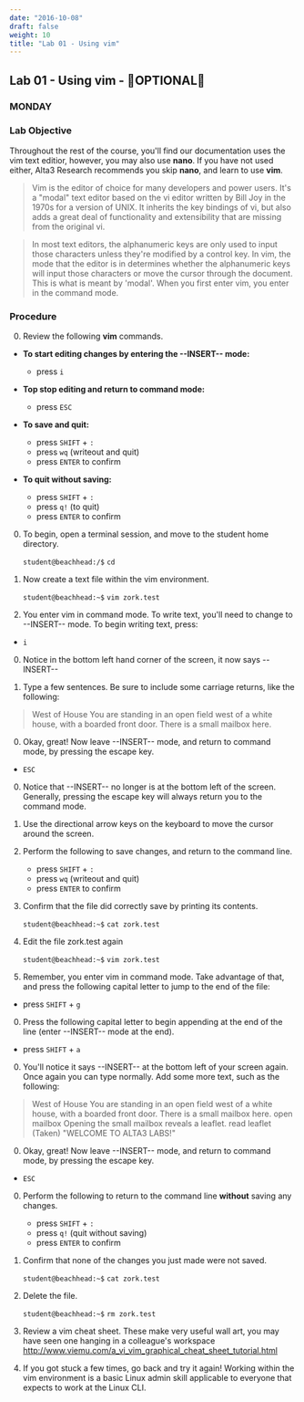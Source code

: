 ```yaml
---
date: "2016-10-08"
draft: false
weight: 10
title: "Lab 01 - Using vim"
---
```


## Lab 01 - Using vim - &#x1F528;OPTIONAL&#x1F528;

### MONDAY

### Lab Objective

Throughout the rest of the course, you'll find our documentation uses the vim text editior, however, you may also use **nano**. If you have not used either, Alta3 Research recommends you skip **nano**, and learn to use **vim**.

  > Vim is the editor of choice for many developers and power users. It's a "modal" text editor based on the vi editor written by Bill Joy in the 1970s for a version of UNIX. It inherits the key bindings of vi, but also adds a great deal of functionality and extensibility that are missing from the original vi. 

  > In most text editors, the alphanumeric keys are only used to input those characters unless they're modified by a control key. In vim, the mode that the editor is in determines whether the alphanumeric keys will input those characters or move the cursor through the document. This is what is meant by 'modal'. When you first enter vim, you enter in the command mode.

### Procedure

0. Review the following **vim** commands.

  - **To start editing changes by entering the --INSERT-- mode:**
    - press `i`
  
  - **Top stop editing and return to command mode:**
    - press `ESC`

  - **To save and quit:** 
    - press `SHIFT` + `:`
    - press `wq` (writeout and quit)
    - press `ENTER` to confirm

  - **To quit without saving:**
    - press `SHIFT` + `:`
    - press `q!` (to quit)
    - press `ENTER` to confirm

0. To begin, open a terminal session, and move to the student home directory.

    `student@beachhead:/$` `cd`

0. Now create a text file within the vim environment.

    `student@beachhead:~$` `vim zork.test`

0. You enter vim in command mode. To write text, you'll need to change to --INSERT-- mode. To begin writing text, press:

  - `i`

0. Notice in the bottom left hand corner of the screen, it now says --INSERT--

0. Type a few sentences. Be sure to include some carriage returns, like the following:
 
  > West of House
  > You are standing in an open field west of a white house, with a boarded front door.
  > There is a small mailbox here.

0. Okay, great! Now leave --INSERT-- mode, and return to command mode, by pressing the escape key.

  - `ESC`

0. Notice that --INSERT-- no longer is at the bottom left of the screen. Generally, pressing the escape key will always return you to the command mode.

0. Use the directional arrow keys on the keyboard to move the cursor around the screen.

0. Perform the following to save changes, and return to the command line.
    - press `SHIFT` + `:`
    - press `wq` (writeout and quit)
    - press `ENTER` to confirm

0. Confirm that the file did correctly save by printing its contents.

    `student@beachhead:~$` `cat zork.test`

0. Edit the file zork.test again

    `student@beachhead:~$` `vim zork.test`

0. Remember, you enter vim in command mode. Take advantage of that, and press the following capital letter to jump to the end of the file:

  - press `SHIFT` + `g`

0. Press the following capital letter to begin appending at the end of the line (enter --INSERT-- mode at the end).

  - press `SHIFT` + `a`

0. You'll notice it says --INSERT-- at the bottom left of your screen again. Once again you can type normally. Add some more text, such as the following:

  > West of House
  > You are standing in an open field west of a white house, with a boarded front door.
  > There is a small mailbox here.
  > open mailbox
  > Opening the small mailbox reveals a leaflet.
  > read leaflet
  > (Taken)
  > "WELCOME TO ALTA3 LABS!"
  
0. Okay, great! Now leave --INSERT-- mode, and return to command mode, by pressing the escape key.

  - `ESC`

0. Perform the following to return to the command line **without** saving any changes.
    - press `SHIFT` + `:`
    - press `q!` (quit without saving)
    - press `ENTER` to confirm

0. Confirm that none of the changes you just made were not saved.

    `student@beachhead:~$` `cat zork.test`

0. Delete the file.

    `student@beachhead:~$` `rm zork.test`

0. Review a vim cheat sheet. These make very useful wall art, you may have seen one hanging in a colleague's workspace http://www.viemu.com/a_vi_vim_graphical_cheat_sheet_tutorial.html

0. If you got stuck a few times, go back and try it again! Working within the vim environment is a basic Linux admin skill applicable to everyone that expects to work at the Linux CLI.

